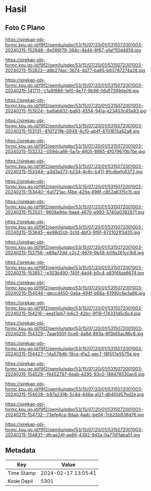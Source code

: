# Hasil

## Foto C Plano

https://sirekap-obj-formc.kpu.go.id/f9f2/pemilu/pdpr/53/15/07/20/01/5315072001003-20240215-152648--8e586f79-364c-4a44-8f67-a1af110d4858.jpg

https://sirekap-obj-formc.kpu.go.id/f9f2/pemilu/pdpr/53/15/07/20/01/5315072001003-20240215-152822--d8b274ac-3b74-4d77-ba65-b63787274a28.jpg

https://sirekap-obj-formc.kpu.go.id/f9f2/pemilu/pdpr/53/15/07/20/01/5315072001003-20240215-141711--c1a8f886-1ef0-4e77-9b98-06df7399de06.jpg

https://sirekap-obj-formc.kpu.go.id/f9f2/pemilu/pdpr/53/15/07/20/01/5315072001003-20240215-153024--ba9ab932-ba93-4554-941a-e23403c45e83.jpg

https://sirekap-obj-formc.kpu.go.id/f9f2/pemilu/pdpr/53/15/07/20/01/5315072001003-20240215-153131--8107219b-0948-4cf0-ab4f-8701615a62a8.jpg

https://sirekap-obj-formc.kpu.go.id/f9f2/pemilu/pdpr/53/15/07/20/01/5315072001003-20240215-153232--059dca66-5a7a-4605-8865-4f079670b7be.jpg

https://sirekap-obj-formc.kpu.go.id/f9f2/pemilu/pdpr/53/15/07/20/01/5315072001003-20240215-153344--a3d3a273-b234-4c6c-b411-8fcdbefc6372.jpg

https://sirekap-obj-formc.kpu.go.id/f9f2/pemilu/pdpr/53/15/07/20/01/5315072001003-20240215-153440--6a1721ac-f4be-429a-898f-c852a6315c15.jpg

https://sirekap-obj-formc.kpu.go.id/f9f2/pemilu/pdpr/53/15/07/20/01/5315072001003-20240215-153531--9608a9da-9aad-4670-a993-5740a0392871.jpg

https://sirekap-obj-formc.kpu.go.id/f9f2/pemilu/pdpr/53/15/07/20/01/5315072001003-20240215-153645--ee98d2cb-3cfd-4bf3-9f91-8721021f3d35.jpg

https://sirekap-obj-formc.kpu.go.id/f9f2/pemilu/pdpr/53/15/07/20/01/5315072001003-20240215-153758--e89a72dd-c2c2-4674-9b58-b09a261cc1b9.jpg

https://sirekap-obj-formc.kpu.go.id/f9f2/pemilu/pdpr/53/15/07/20/01/5315072001003-20240215-153857--e303b490-745f-4ad4-b0c4-a83f48aa6674.jpg

https://sirekap-obj-formc.kpu.go.id/f9f2/pemilu/pdpr/53/15/07/20/01/5315072001003-20240215-154046--deccd450-0a6a-494f-b66a-61990c6e3a86.jpg

https://sirekap-obj-formc.kpu.go.id/f9f2/pemilu/pdpr/53/15/07/20/01/5315072001003-20240215-154216--eea13eb7-b4c3-42bc-9f19-f74331d5c6c4.jpg

https://sirekap-obj-formc.kpu.go.id/f9f2/pemilu/pdpr/53/15/07/20/01/5315072001003-20240215-154329--7aae550f-0ce6-4a8d-893a-8f5b65ac86c6.jpg

https://sirekap-obj-formc.kpu.go.id/f9f2/pemilu/pdpr/53/15/07/20/01/5315072001003-20240215-154427--14a576d6-19ca-4fa2-aac7-18f551e5575e.jpg

https://sirekap-obj-formc.kpu.go.id/f9f2/pemilu/pdpr/53/15/07/20/01/5315072001003-20240215-154529--f6452797-6eab-4295-93c0-188478530ac6.jpg

https://sirekap-obj-formc.kpu.go.id/f9f2/pemilu/pdpr/53/15/07/20/01/5315072001003-20240215-154628--b97a239b-5c4d-446a-a121-d64f0d57bd2e.jpg

https://sirekap-obj-formc.kpu.go.id/f9f2/pemilu/pdpr/53/15/07/20/01/5315072001003-20240215-154732--73efe4ca-9daa-4adc-be04-7cb25b936d76.jpg

https://sirekap-obj-formc.kpu.go.id/f9f2/pemilu/pdpr/53/15/07/20/01/5315072001003-20240215-154831--dfcae24f-ae86-4392-9d2a-0a77d11aba51.jpg


## Metadata

| Key        | Value               |
| ---------- | ------------------- |
| Time Stamp | 2024-02-17 13:05:41 |
| Kode Dapil | 5301                |



